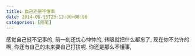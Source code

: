 ```yaml
---
title: 自己还是不懂事
date: 2014-06-15T23:13:00+08:00
categories: [随笔]
---
```


感觉自己挺不记事的,
前一刻还忧心忡忡的,
转眼就把什么都忘了,
现在你不允许的啊,
你还有自己的未来要自己打拼呢.
你还是那么不懂事,
